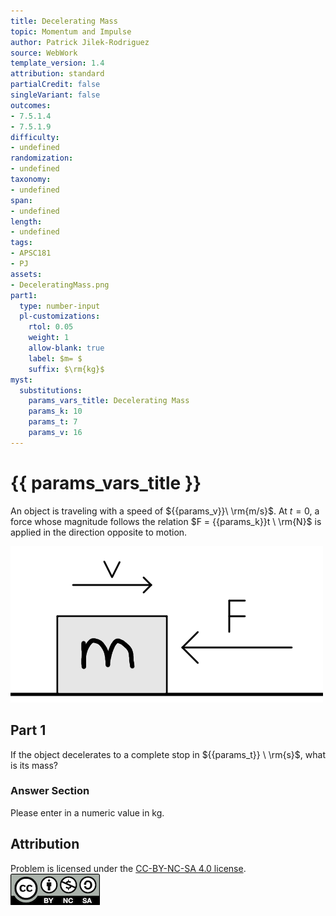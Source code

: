 ```yaml
---
title: Decelerating Mass
topic: Momentum and Impulse
author: Patrick Jilek-Rodriguez
source: WebWork
template_version: 1.4
attribution: standard
partialCredit: false
singleVariant: false
outcomes:
- 7.5.1.4
- 7.5.1.9
difficulty:
- undefined
randomization:
- undefined
taxonomy:
- undefined
span:
- undefined
length:
- undefined
tags:
- APSC181
- PJ
assets:
- DeceleratingMass.png
part1:
  type: number-input
  pl-customizations:
    rtol: 0.05
    weight: 1
    allow-blank: true
    label: $m= $
    suffix: $\rm{kg}$
myst:
  substitutions:
    params_vars_title: Decelerating Mass
    params_k: 10
    params_t: 7
    params_v: 16
---
```

# {{ params_vars_title }}
An object is traveling with a speed of ${{params_v}}\ \rm{m/s}$.
At $t = 0$, a force whose magnitude follows the relation $F = {{params_k}}t \ \rm{N}$ is applied in the direction opposite to motion.

<img src="DeceleratingMass.png" width=500 alt="A box moving to the right at speed v. A force F is stopping it." >

## Part 1

If the object decelerates to a complete stop in ${{params_t}} \ \rm{s}$, what is its mass?

### Answer Section

Please enter in a numeric value in kg.

## Attribution

Problem is licensed under the [CC-BY-NC-SA 4.0 license](https://creativecommons.org/licenses/by-nc-sa/4.0/).<br> ![The Creative Commons 4.0 license requiring attribution-BY, non-commercial-NC, and share-alike-SA license.](https://raw.githubusercontent.com/firasm/bits/master/by-nc-sa.png)